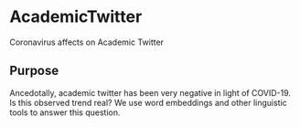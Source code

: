 # AcademicTwitter
Coronavirus affects on Academic Twitter 

## Purpose
Ancedotally, academic twitter has been very negative in light of COVID-19. Is this observed trend real? We use word embeddings and other linguistic tools to answer this question.
